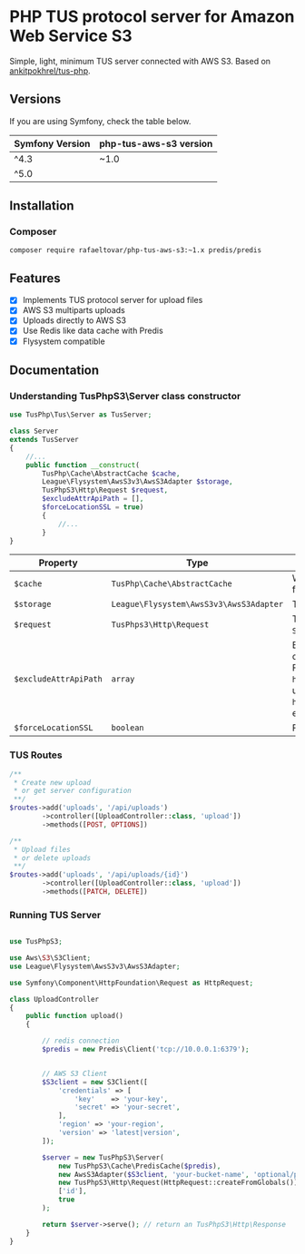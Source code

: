 # PHP TUS protocol server for Amazon Web Service S3

Simple, light, minimum TUS server connected with AWS S3. Based on [ankitpokhrel/tus-php](https://github.com/ankitpokhrel/tus-php).


## Versions
If you are using Symfony, check the table below.

| Symfony Version | php-tus-aws-s3 version |
| --------------- | ---------------------- |
| ^4.3            | ~1.0                   |
| ^5.0  || ^6.0   | ~1.1                   |

## Installation

### Composer

```
composer require rafaeltovar/php-tus-aws-s3:~1.x predis/predis
```

## Features

- [x] Implements TUS protocol server for upload files
- [x] AWS S3 multiparts uploads
- [x] Uploads directly to AWS S3
- [x] Use Redis like data cache with Predis
- [x] Flysystem compatible

## Documentation

### Understanding TusPhpS3\Server class constructor

```php
use TusPhp\Tus\Server as TusServer;

class Server
extends TusServer
{
    //...
    public function __construct(
        TusPhp\Cache\AbstractCache $cache,
        League\Flysystem\AwsS3v3\AwsS3Adapter $storage,
        TusPhpS3\Http\Request $request,
        $excludeAttrApiPath = [],
        $forceLocationSSL = true)
        {
            //...
        }
}
```

| Property   | Type    | Details    |
|------------|---------|------------|
| `$cache`   | `TusPhp\Cache\AbstractCache`  | We are using `TusPhpS3\Cache\PredisCache` for `Predis` client.    |
| `$storage` | `League\Flysystem\AwsS3v3\AwsS3Adapter` | This adapter contains the AWS S3 Client.                |
| `$request` | `TusPhps3\Http\Request`       | This object contain a `Symfony\Component\HttpFoundation\Request`. |
| `$excludeAttrApiPath` | `array`  | Exclude some parts from Api path for create a real Api Base Path for TUS Server. For example, if my Api base path is `https://example.com/uploads` but my upload PATCH is `http://example.com/uploads/{id}` We need exclude `['id']`. |
| `$forceLocationSSL`   | `boolean` | Force `location` header property to `https`. |


### TUS Routes

```php
/**
 * Create new upload
 * or get server configuration
 **/
$routes->add('uploads', '/api/uploads')
        ->controller([UploadController::class, 'upload'])
        ->methods([POST, OPTIONS])

/**
 * Upload files
 * or delete uploads
 **/
$routes->add('uploads', '/api/uploads/{id}')
        ->controller([UploadController::class, 'upload'])
        ->methods([PATCH, DELETE])
```

### Running TUS Server

```php

use TusPhpS3;

use Aws\S3\S3Client;
use League\Flysystem\AwsS3v3\AwsS3Adapter;

use Symfony\Component\HttpFoundation\Request as HttpRequest;

class UploadController
{
    public function upload()
    {

        // redis connection
        $predis = new Predis\Client('tcp://10.0.0.1:6379');


        // AWS S3 Client
        $S3client = new S3Client([
            'credentials' => [
                'key'    => 'your-key',
                'secret' => 'your-secret',
            ],
            'region' => 'your-region',
            'version' => 'latest|version',
        ]);

        $server = new TusPhpS3\Server(
            new TusPhpS3\Cache\PredisCache($predis),
            new AwsS3Adapter($S3client, 'your-bucket-name', 'optional/path/prefix'),
            new TusPhpS3\Http\Request(HttpRequest::createFromGlobals()),
            ['id'],
            true
        );

        return $server->serve(); // return an TusPhpS3\Http\Response
    }
}
